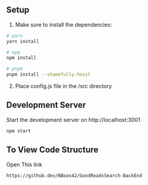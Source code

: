 ## Setup

1. Make sure to install the dependencies:

```bash
# yarn
yarn install

# npm
npm install

# pnpm
pnpm install --shamefully-hoist
```

2. Place config.js file in the /src directory

## Development Server

Start the development server on http://localhost:3001

```bash
npm start
```


## To View Code Structure

Open This link

```bash
https://github.dev/NBoas42/GoodReadsSearch-BackEnd
```
